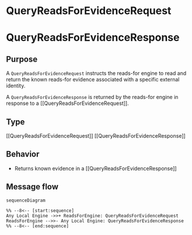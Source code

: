 <div class="message" markdown>


# QueryReadsForEvidenceRequest
# QueryReadsForEvidenceResponse

## Purpose

<!-- --8<-- [start:purpose] -->
A `QueryReadsForEvidenceRequest` instructs the reads-for engine to read and return the known reads-for evidence associated with a specific external identity.

A `QueryReadsForEvidenceResponse` is returned by the reads-for engine in response to a [[QueryReadsForEvidenceRequest]].
<!-- --8<-- [end:purpose] -->

## Type

<!-- --8<-- [start:type] -->
[[QueryReadsForEvidenceRequest]]
[[QueryReadsForEvidenceResponse]]
<!-- --8<-- [end:type] -->

## Behavior

<!-- --8<-- [start:behavior] -->
- Returns known evidence in a [[QueryReadsForEvidenceResponse]]
<!-- --8<-- [end:behavior] -->

## Message flow

<!-- --8<-- [start:messages] -->
```mermaid
sequenceDiagram

%% --8<-- [start:sequence]
Any Local Engine ->>+ ReadsForEngine: QueryReadsForEvidenceRequest
ReadsForEngine -->>- Any Local Engine: QueryReadsForEvidenceResponse
%% --8<-- [end:sequence]
```
<!-- --8<-- [end:messages] -->

</div>
